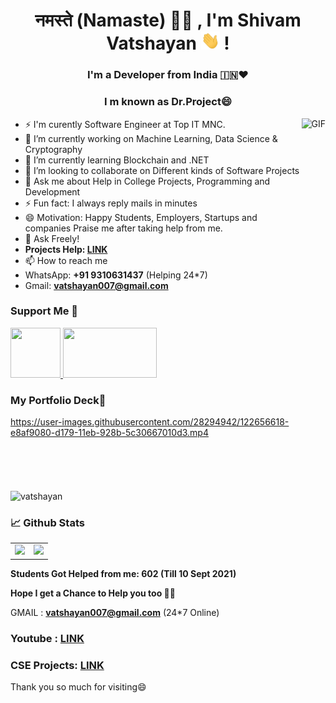 <h1 align="center"> नमस्ते (Namaste) 🙏🏻 , I'm Shivam Vatshayan <img src="https://raw.githubusercontent.com/ABSphreak/ABSphreak/master/gifs/Hi.gif" width="30px"> ! </h1>
<h3 align="center">I'm a Developer from India 🇮🇳❤</h3>
<h3 align="center">I m known as Dr.Project😄 </h3>


<img align="right" alt="GIF" height="300px" src='https://github.com/mayankchaudhary26/Cool-Readme-ideas/blob/master/data/octocat/daftpunktocat-guy.gif' />


- ⚡  I'm curently Software Engineer at Top IT MNC.
- 🔭 I’m currently working on Machine Learning, Data Science & Cryptography
- 🌱 I’m currently learning Blockchain and .NET 
- 👯 I’m looking to collaborate on Different kinds of Software Projects
- 💬 Ask me about Help in College Projects, Programming and Development
- ⚡ Fun fact: I always reply mails in minutes
- 😄 Motivation: Happy Students, Employers, Startups and companies Praise me after taking help from me. 
- 🌱 Ask Freely! 
-  **Projects Help: [**LINK**](https://www.cse-projects.com)**
- 📫 How to reach me
-    WhatsApp: **+91 9310631437** (Helping 24*7)
-    Gmail: **vatshayan007@gmail.com**

### Support Me 🙏

<a href="https://paypal.me/shivamvatshayan1?locale.x=en_GB">
<img src="https://www.freepnglogos.com/uploads/paypal-logo-png-7.png" width="80" height="80"/>
</a> 
<a href="https://payu.in/pay/EF5CC807B025152D0345FF03AB2352E5">
<img src="https://cdn.freelogovectors.net/wp-content/uploads/2019/02/payumoney-logo.png" width="150" height="80"/>
</a>



### My Portfolio Deck🔭

https://user-images.githubusercontent.com/28294942/122656618-e8af9080-d179-11eb-928b-5c30667010d3.mp4

<div style="padding: 20px 0px;"><img src="./qwerty.png" alt=""></div>

<p align="left"> <img src="https://komarev.com/ghpvc/?username=vatshayan&label=Profile%20views&color=0e75b6&style=flat" alt="vatshayan" /> </p>



</p>

### 📈 Github Stats

<table width="100%">
  <tr>
    <td>
<img height="180em" src="https://github-readme-stats.vercel.app/api?username=vatshayan&show_icons=true&hide_border=true&theme=prussian"/> </td>
 <td> <img height="180em" src="https://github-readme-stats.vercel.app/api/top-langs/?username=vatshayan&show_icons=true&hide_border=true&layout=compact&langs_count=8&theme=prussian"/> </td>
  </tr>
 <table>


**Students Got Helped from me: 602 (Till 10 Sept 2021)**

**Hope I get a Chance to Help you too 🙏🙏**

GMAIL : **vatshayan007@gmail.com** (24*7 Online)
   
### Youtube : [LINK](https://youtube.com/channel/UC-fiWBgdArpy9KtC_CO7XrQ)
### CSE Projects: [LINK](https://www.cse-projects.com)

Thank you so much for visiting😄
